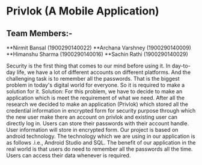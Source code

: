 # Privlok (A Mobile Application)
## Team Members:- 

**Nirmit Bansal (1900290140022)
**Archana Varshney (1900290140009)
**Himanshu Sharma (1900290140016)
**Sachin Rathi (1900290140029)

Security is the first thing that comes to our mind before using it. In day-to-day life, 
we have a lot of different accounts on different platforms. And the challenging task is to 
remember all the passwords. That is the biggest problem in today's digital world for 
everyone. So it is required to make a solution for it. Solution: For this problem, we have to 
decide to make an application which is meet the requirement of what we need. After all the 
research we decided to make an application (Privlok) which stored all the credential 
information in encrypted form for security purpose through which the new user make there 
an account on privlok and existing user can directly log in. Users can store their passwords 
with their account handle. User information will store in encrypted form. Our project is 
based on android technology. The technology which we are using in our application is as 
follows .i.e., Android Studio and SQL. The benefit of our application in the real world is that 
users do need to remember all the passwords all the time. Users can access their data 
whenever is required.
